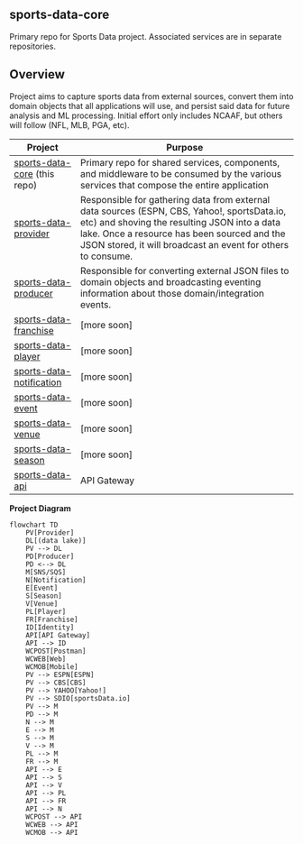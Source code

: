 
## sports-data-core

Primary repo for Sports Data project. Associated services are in separate repositories.

## **Overview**

Project aims to capture sports data from external sources, convert them into domain objects that all applications will use, and persist said data for future analysis and ML processing.  Initial effort only includes NCAAF, but others will follow (NFL, MLB, PGA, etc).

| Project | Purpose |
| ------- | ------- |
| [sports-data-core](https://github.com/jrandallsexton/sports-data-core) (this repo) | Primary repo for shared services, components, and middleware to be consumed by the various services that compose the entire application |
| [sports-data-provider](https://github.com/jrandallsexton/sports-data-provider) | Responsible for gathering data from external data sources (ESPN, CBS, Yahoo!, sportsData.io, etc) and shoving the resulting JSON into a data lake.  Once a resource has been sourced and the JSON stored, it will broadcast an event for others to consume. |
| [sports-data-producer](https://github.com/jrandallsexton/sports-data-producer) | Responsible for converting external JSON files to domain objects and broadcasting eventing information about those domain/integration events. |
| [sports-data-franchise](https://github.com/jrandallsexton/sports-data-franchise) | [more soon] |
| [sports-data-player](https://github.com/jrandallsexton/sports-data-player) | [more soon] |
| [sports-data-notification](https://github.com/jrandallsexton/sports-data-notification) | [more soon] |
| [sports-data-event](https://github.com/jrandallsexton/sports-data-event) | [more soon] |
| [sports-data-venue](https://github.com/jrandallsexton/sports-data-venue) | [more soon] |
| [sports-data-season](https://github.com/jrandallsexton/sports-data-season) | [more soon] |
| [sports-data-api](https://github.com/jrandallsexton/sports-data-api) | API Gateway |

**Project Diagram**
```mermaid
flowchart TD
    PV[Provider]
    DL[(data lake)]
    PV --> DL
    PD[Producer]
    PD <--> DL
    M[SNS/SQS]
    N[Notification]
    E[Event]
    S[Season]
    V[Venue]
    PL[Player]
    FR[Franchise]
    ID[Identity]
    API[API Gateway]
    API --> ID
    WCPOST[Postman]
    WCWEB[Web]
    WCMOB[Mobile]
    PV --> ESPN[ESPN]
    PV --> CBS[CBS]
    PV --> YAHOO[Yahoo!]
    PV --> SDIO[sportsData.io]
    PV --> M
    PD --> M
    N --> M
    E --> M
    S --> M
    V --> M
    PL --> M
    FR --> M
    API --> E
    API --> S
    API --> V
    API --> PL
    API --> FR
    API --> N
    WCPOST --> API
    WCWEB --> API
    WCMOB --> API
```
